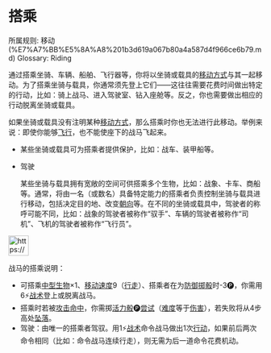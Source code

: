 # 搭乘

所属规则: 移动 (%E7%A7%BB%E5%8A%A8%201b3d619a067b80a4a587d4f966ce6b79.md)
Glossary: Riding

通过搭乘坐骑、车辆、船舶、飞行器等，你将以坐骑或载具的[移动方式](%E7%A7%BB%E5%8A%A8%E6%96%B9%E5%BC%8F%201b3d619a067b8086b569e829af344412.md)与其一起移动。为了搭乘坐骑与载具，你通常须先登上它们——这往往需要花费时间做出特定的行动，比如：骑上战马、进入驾驶室、钻入座舱等。反之，你也需要做出相应的行动脱离坐骑或载具。

如果坐骑或载具没有注明某种[移动方式](%E7%A7%BB%E5%8A%A8%E6%96%B9%E5%BC%8F%201b3d619a067b8086b569e829af344412.md)，那么搭乘时你也无法进行此移动。举例来说：即使你能够[飞行](https://www.notion.so/1b4d619a067b80fe8c54f748c586dd81?pvs=21)，也不能使座下的战马飞起来。

- 某些坐骑或载具可为搭乘者提供保护，比如：战车、装甲船等。
- 驾驶
    
    
    某些坐骑与载具拥有宽敞的空间可供搭乘多个生物，比如：战象、卡车、商船等。通常，将由一名（或数名）具备特定能力的搭乘者负责控制坐骑与载具进行移动，包括决定目的地、改变[朝向](%E6%9C%9D%E5%90%91%201b3d619a067b807ea09ef439701e3852.md)等。在不同的坐骑或载具中，驾驶者的称呼可能不同，比如：战象的驾驶者被称作“驭手”、车辆的驾驶者被称作“司机”、飞机的驾驶者被称作“飞行员”。
    

<aside>
<img src="https://www.notion.so/icons/preview_lightgray.svg" alt="https://www.notion.so/icons/preview_lightgray.svg" width="40px" />

战马的搭乘说明：

- 可搭乘[中型](https://www.notion.so/1b4d619a067b803f9d27cc385878526d?pvs=21)[生物](%E7%94%9F%E7%89%A9%201b3d619a067b80d0bbe1d113bf20ff1f.md)×1、[移动速度](%E7%A7%BB%E5%8A%A8%E9%80%9F%E5%BA%A6%201b3d619a067b809a974ac608bbb4fb54.md)9（[行走](https://www.notion.so/1b4d619a067b8005b978e9ee9f6a3ec9?pvs=21)）、搭乘者在为[防御](%E9%98%B2%E5%BE%A1%201b4d619a067b80c1b469edf3fc8d5ea0.md)[掷骰](%E6%8E%B7%E9%AA%B0%201b3d619a067b80f89c53e38483e535c4.md)时-3🅟，你需用6⚡️[战术](%E6%88%98%E6%9C%AF%E8%A1%8C%E5%8A%A8%201b3d619a067b8051b6eaffd160aee01c.md)登上或脱离战马。
- 搭乘时若被[攻击](%E6%94%BB%E5%87%BB%201b5d619a067b80ab8482e091a267f3f3.md)[命中](%E5%91%BD%E4%B8%AD%201b4d619a067b805b9ae6f266211ce9d3.md)，你需掷[活力骰](%E6%B4%BB%E5%8A%9B%E9%AA%B0%201b3d619a067b8019a494fecc31aaaafa.md)🅟[尝试](%E5%B0%9D%E8%AF%95%201b3d619a067b8009aad4e7ce70111ce4.md)（[难度](%E9%9A%BE%E5%BA%A6%201b3d619a067b80fbbc95dc0c033f5e3c.md)等于[伤害](%E9%80%A0%E6%88%90%E4%BC%A4%E5%AE%B3%201b4d619a067b8092a3a9d4c4494aea00.md)），若失败将从4步高处[坠落](%E5%9D%A0%E8%90%BD%201b3d619a067b80d89996f51aa646b6bf.md)。
- 驾驶：由唯一的搭乘者驾驭。用1⚡️[战术](%E6%88%98%E6%9C%AF%E8%A1%8C%E5%8A%A8%201b3d619a067b8051b6eaffd160aee01c.md)命令战马做出1次[行动](%E8%A1%8C%E5%8A%A8%201b5d619a067b80358481f4e8946e320c.md)，如果前后两次命令相同（比如：命令战马连续行走），则无需为后一道命令花费机动。
</aside>